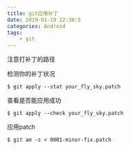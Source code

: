```yaml
---
title: git应用补丁
date: 2019-01-19 22:30:5
categories: Android
tags:
	- git
---
```


注意打补丁的路径

检测你的补丁状况
```shell
$ git apply --stat your_fly_sky.patch
```

查看是否能应用成功
```shell
$ git apply --check your_fly_sky.patch
```

应用patch
```shell
$ git am -s < 0001-minor-fix.patch
```
